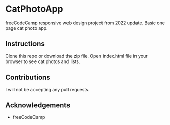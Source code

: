 # CatPhotoApp 
freeCodeCamp responsive web design project from 2022 update. Basic one page cat photo app.

## Instructions 
Clone this repo or download the zip file. Open index.html file in your browser to see cat photos and lists.

## Contributions
I will not be accepting any pull requests.

## Acknowledgements
* freeCodeCamp